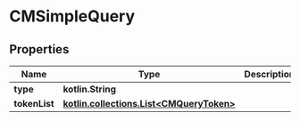 
# CMSimpleQuery

## Properties
Name | Type | Description | Notes
------------ | ------------- | ------------- | -------------
**type** | **kotlin.String** |  | 
**tokenList** | [**kotlin.collections.List&lt;CMQueryToken&gt;**](CMQueryToken.md) |  | 



